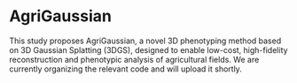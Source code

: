 # AgriGaussian
This study proposes AgriGaussian, a novel 3D phenotyping method based on 3D Gaussian Splatting (3DGS), designed to enable low-cost, high-fidelity reconstruction and phenotypic analysis of agricultural fields. We are currently organizing the relevant code and will upload it shortly.

